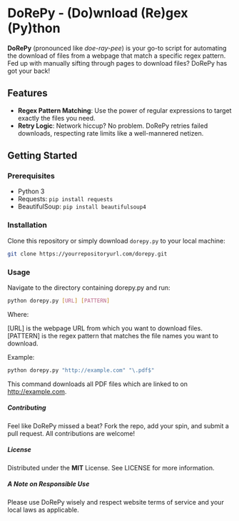 # DoRePy - (Do)wnload (Re)gex (Py)thon

**DoRePy** (pronounced like *doe-ray-pee*) is your go-to script for automating the download of files from a webpage that match a specific regex pattern. Fed up with manually sifting through pages to download files? DoRePy has got your back!

## Features

- **Regex Pattern Matching**: Use the power of regular expressions to target exactly the files you need.
- **Retry Logic**: Network hiccup? No problem. DoRePy retries failed downloads, respecting rate limits like a well-mannered netizen.

## Getting Started

### Prerequisites

- Python 3
- Requests: `pip install requests`
- BeautifulSoup: `pip install beautifulsoup4`

### Installation

Clone this repository or simply download `dorepy.py` to your local machine:

```bash
git clone https://yourrepositoryurl.com/dorepy.git
```

### Usage
Navigate to the directory containing dorepy.py and run:

```bash
python dorepy.py [URL] [PATTERN]
```

Where:

[URL] is the webpage URL from which you want to download files.
[PATTERN] is the regex pattern that matches the file names you want to download.

Example:

```bash
python dorepy.py "http://example.com" "\.pdf$"
```

This command downloads all PDF files which are linked to on http://example.com.

##### Contributing
Feel like DoRePy missed a beat? Fork the repo, add your spin, and submit a pull request. All contributions are welcome!

##### License
Distributed under the **MIT** License. See LICENSE for more information.

##### A Note on Responsible Use
Please use DoRePy wisely and respect website terms of service and your local laws as applicable.
